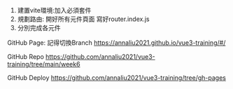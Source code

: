 1. 建置vite環境:加入必須套件
2. 規劃路由: 開好所有元件頁面 寫好router.index.js
3. 分別完成各元件


GitHub Page: 記得切換Branch
https://annaliu2021.github.io/vue3-training/#/

GitHub Repo
https://github.com/annaliu2021/vue3-training/tree/main/week6

GitHub Deploy
https://github.com/annaliu2021/vue3-training/tree/gh-pages